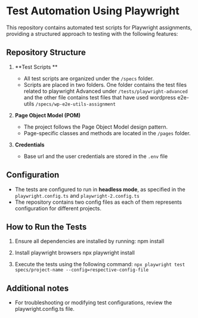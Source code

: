 # Test Automation Using Playwright

This repository contains automated test scripts for Playwright assignments, providing a structured approach to testing with the following features:

## Repository Structure

1. **Test Scripts **
   - All test scripts are organized under the `/specs` folder.
   - Scripts are placed in two folders. One folder contains the test files related to playwright Advanced under `/tests/playwright-advanced` and the other file contains test files that have used wordpress e2e-utils `/specs/wp-e2e-utils-assignment`

2. **Page Object Model (POM)**
   - The project follows the Page Object Model design pattern.
   - Page-specific classes and methods are located in the `/pages` folder.

3. **Credentials**
    - Base url and the user credentials are stored in the `.env` file

## Configuration

- The tests are configured to run in **headless mode**, as specified in the `playwright.config.ts` and `playwright-2.config.ts`
- The repository contains two config files as each of them represents configuration for different projects.

## How to Run the Tests

1. Ensure all dependencies are installed by running:
   npm install

2. Install playwright browsers
   npx playwright install

2. Execute the tests using the following command:
   `npx playwright test specs/project-name --config=respective-config-file`

## Additional notes


- For troubleshooting or modifying test configurations, review the playwright.config.ts file.


